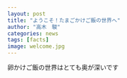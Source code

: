 ```yaml
---
layout: post
title: "ようこそ！たまごかけご飯の世界へ"
author: "高木　駿"
categories: news
tags: [facts]
image: welcome.jpg
---
```


卵かけご飯の世界はとても奥が深いです
　
